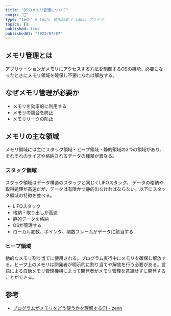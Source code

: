 ```yaml
---
title: "OSのメモリ管理について"
emoji: "📄"
type: "tech" # tech: 技術記事 / idea: アイデア
topics: []
published: true
publishedAt: "2023/07/07"
---
```


## メモリ管理とは
アプリケーションがメモリにアクセスする方法を制御するOSの機能。必要になったときにメモリ領域を確保し不要になれば解放する。

## なぜメモリ管理が必要か
- メモリを効率的に利用する
- メモリの競合を防止
- メモリリークの防止

## メモリの主な領域
メモリ領域には主にスタック領域・ヒープ領域・静的領域の3つの領域があり、それぞれのサイズや格納されるデータの種類が異なる。

### スタック領域
スタック領域はデータ構造のスタックと同じくLIFOスタック。
データの格納や取得処理が高速だが、データは有限かつ静的出なければならない。以下にスタック領域の特徴を並べる。

- LIFOスタック
- 格納・取り出しが高速
- 静的データを格納
- OSが管理する
- ローカル変数、ポインタ、関数フレームがデータに該当する

### ヒープ領域
動的なメモリ割り当てに使用される。プログラム実行中にメモリを確保し解放する。ヒープ上のメモリは開発者が明示的に割り当てや解放を行う必要がある。言語による自動メモリ管理機構によって開発者がメモリ管理を意識せずに開発することができる。

## 参考
- [プログラムがメモリをどう使うかを理解する(1) - zenn](https://zenn.dev/rita0222/articles/e6ff75245d79b5)